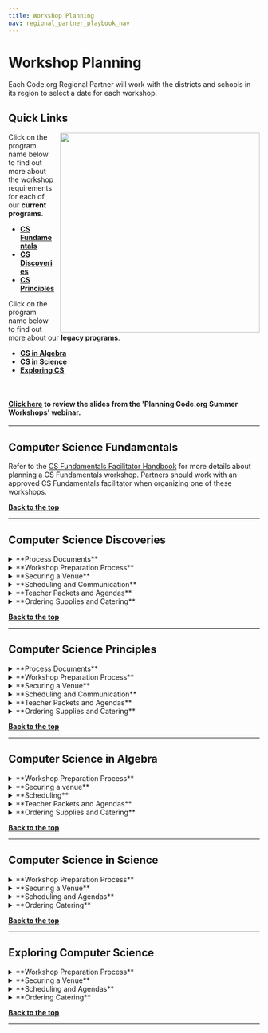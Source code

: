 ```yaml
---
title: Workshop Planning
nav: regional_partner_playbook_nav
---
```


<a id="top"></a>

# Workshop Planning

Each Code.org Regional Partner will work with the districts and schools in its region to select a date for each workshop. 

## Quick Links 

<img style="float: right; margin-left: 10px; width: 400px" src="/images/pd-2014-15.png"/>

Click on the program name below to find out more about the workshop requirements for each of our **current programs**. <br/>


- **[CS Fundamentals](#csf)**<br/>
- **[CS Discoveries](#csd)**<br/>
- **[CS Principles](#csp)**<br/>

Click on the program name below to find out more about our **legacy programs**. <br/>

- **[CS in Algebra](#algebra)**<br/>
- **[CS in Science](#science)**<br/>
- **[Exploring CS](#ecs)**<br/>
<br/>


#### [Click here](https://docs.google.com/presentation/d/1zFiNhlHqk6Gldzpbyc_MbgA0ovTswa4cns0AfT8jdAc/edit#slide=id.gdebb9aea3_0_101) to review the slides from the 'Planning Code.org Summer Workshops' webinar. 

________________
<a id="csf"></a>

## **Computer Science Fundamentals**

Refer to the [CS Fundamentals Facilitator Handbook](https://docs.google.com/document/d/1lHBthPKdKx3G-khyWYhVYQlfdi9Sa1L9EcOxEa-Xt14/edit) for more details about planning a CS Fundamentals workshop. Partners should work with an approved CS Fundamentals facilitator when organizing one of these workshops.

[**Back to the top**](#top)
<br/>
________________
<a id="csd"></a>

## **Computer Science Discoveries**
<details>
	<summary>**Process Documents**</summary>
	<p>
	
Coming soon!
	
</p>
</details>

<details>
	<summary>**Workshop Preparation Process**</summary>
	<p>
	
Coming soon!

</p>
</details>

<details>
  <summary>**Securing a Venue**</summary>
  <p> 
These guidelines explain the type of space your facilitators need to run a successful workshop and provide important tips to consider for logistics and teacher experience.  <br/>

| |Requirements and Suggestions| 
|:-----|:-----------|
|**Location**|**Ask yourself these questions when searching for the the ideal location for your workshop.**<br/> - Central location: Is the location central to the spread of teachers attending? <br/>- Catering: Are there several options to order from within 20 miles? Is there an internal or preferred caterer for the venue?<br/> - Parking: Does parking cost anything? Will teachers need parking passes? Is the lot close to an entrance? *Tip: teachers are more likely to show up to the workshop when parking is free.* <br/> - Access: Will there be someone from the venue there to open the building, help with getting supplies to your room(s), and be available to help with technology as needed during the workshop?| 
|**Rooms and <br/>Set Up**|Reservation time: <br/>8:00am to 4:30pm.<Br/> General itinerary:<br/> 8:00 am - 8:30 am - facilitators arrive and set up room<br/>8:30 am - 9:00 am - teachers arrive, register & eat breakfast</br> 9:00 am - 12:00 pm - workshop time<br/> 12:00 pm - 1:00 pm - break for lunch<br/>1:00 pm - 3:30 pm - workshop time<br/>3:30 pm - 4:30 pm - facilitators clean up for the night <br/><br/>Rooms Needed:<br/>- One room for entire group<br/>- Breakout room to set up catering and for eating. Hallway space also works. We want to avoid interrupting the session by setting up food in the room.<br/>- Wall space for hanging poster sized paper with Blue painter's tape<br/><br/>Seating<br/>- Pods of 4 people for the size of the group. We recommend 8 pods.|  
|**Technology <br/>Requirements**| - Projector and screen<br/> - Power outlets and extension cords<br/> - Wifi that can support access by all participants (4 MB/s minimum, 8 MB/s is ideal.)<br/> |
|**Logistical and Facilitator One Pager Information**|- Physical Address of Workshop<br/>- Address to ship supplies (If needed)<br/> - Map of the Campus and/or building to help teachers find the room. Driving instructions should be provded to teachers. This can be done via Google Maps or Bing Maps.<br/> - Wifi strength, name and password. All participants will need to be on the network at the same time with no lag.<br/> - Arrangments for Access: You should make arrangements with your venue contact to give you access to the building and help you locate supplies.| 
<br/>
</p>
</details>

<details>
  <summary>**Scheduling and Communication**</summary>
  <p> 

Coming soon!
</p>
</details>

<details>
  <summary>**Teacher Packets and Agendas**</summary>
  <p> 
  
Coming soon!
</p>
</details>

<details>
  <summary>**Ordering Supplies and Catering**</summary>
  <p> 
**Ordering Supplies**<br/>
Coming soon!


**Catering** <br/>
For multi-day events like summer workshops, provide a heartier breakfast to get teachers through the day, ideally breakfast sandwiches or a hot buffet, with juice and coffee service. In addition, the lunch option should vary from day to day.<br/>

Always accommodate vegetarian needs, roughly ⅓ of the order. In communications to teachers and workshop attendees ask that if they have special dietary restrictions that they plan accordingly. It’s very difficult to plan for every need, and is often more expensive.<br/><br/>
</p>
</details>

[**Back to the top**](#top)
<br/>

________________
<a id="csp"></a>

## **Computer Science Principles**
<details>
  <summary>**Process Documents**</summary>
  <p>

- [Local Summer Workshop Process Document](https://docs.google.com/document/d/12rsY1FMkiVN90-83yvEsikawtsiQzy5wc1xQER1QoyM/edit) - Everything you need to know to plan and run a local summer workshop.
- [Survey Report Process](https://docs.google.com/document/d/1nC9wEPnTkYO6tzZM6QIHnVzSSNySEVykIFlADdS_xEM/edit) - How to navigate to and view the surveys sent at the end of a workshop.

</p>
</details>

<details>
  <summary>**Workshop Preparation Process**</summary>
  <p> 

1. Setup your CS Principles Workshop in the [Code.org Organizer Dashboard](/educate/professional-learning-partner/playbook/workshop-dashboard). **This should be done as soon as you know the workshop dates - please let us know if you are having any difficulties.*<br/>
2. Make sure ALL facilitators are added to the workshop *If you forget to add them, they will not get paid!*<br/>
*(Skip to step 4 if this is not a summer workshop)*
3. Send teachers their [accept email and information on how to setup a Code Studio account and access the Phase 1 online module](https://docs.google.com/document/d/1yC9BI2atOzosuFouuG70hRr6AmGfgT4EmjHByYSoamM/edit?usp=sharing).<br/>
4. If you haven’t already, reach out to your facilitators and introduce yourself and tell them a bit about your organization.<br/>
5. Send all teachers an [email](https://docs.google.com/document/d/1jXQ275B8tVhYieI2yFCIUqIiJ-dnK4ZPuO7YC2SMkhg/edit?usp=sharing) for their program asking them to register for your workshop using the dashboard registration link.<br/> 
6. Four weeks prior - order catering
7. Three to Four weeks prior (no later than 21 days) - [order your supplies](/educate/professional-learning-partner/playbook/ordering-supplies) from Mimeo.
8. One and a half weeks prior - create a [facilitator 1-pager](/educate/professional-learning-partner/playbook/facilitator-support) and email it to your facilitators
9. Two days prior - make sure all your supplies have arrived. 
10. Day of the workshop 
	 - Login to the workshop organizer dashboard to [“Start Workshop”](https://docs.google.com/document/d/1FEkjohxBfOkoSjPC0C3EvXztEf-kcocN8uk16WI2tlo/edit#bookmark=id.wmocqedffowl) and have teachers join it.
	- Decide if you or your facilitators take attendance. 
	- Make sure all teachers are registered with a Teacher Account! If they have a Student Account, [follow these steps](https://docs.google.com/document/d/1FEkjohxBfOkoSjPC0C3EvXztEf-kcocN8uk16WI2tlo/edit#bookmark=id.chfy8viz3je8) to help them switch it.<br/>
</p>
</details>

<details>
  <summary>**Securing a Venue**</summary>
  <p> 
These guidelines explain the type of space your facilitators need to run a successful workshop and provide important tips to consider for logistics and teacher experience.  <br/>

| |Requirements and Suggestions| 
|:-----|:-----------|
|**Location**|**Ask yourself these questions when searching for the the ideal location for your workshop.**<br/> - Central location: Is the location central to the spread of teachers attending? <br/>- Catering: Are there several options to order from within 20 miles? Is there an internal or preferred caterer for the venue?<br/> - Parking: Does parking cost anything? Will teachers need parking passes? Is the lot close to an entrance? *Tip: teachers are more likely to show up to the workshop when parking is free.* <br/> - Access: Will there be someone from the venue there to open the building, help with getting supplies to your room(s), and be available to help with technology as needed during the workshop?| 
|**Rooms and <br/>Set Up**|Reservation time: <br/>8:00am to 4:30pm.<Br/> General itinerary:<br/> 8:00 am - 8:30 am - facilitators arrive and set up room<br/>8:30 am - 9:00 am - teachers arrive, register & eat breakfast</br> 9:00 am - 12:00 pm - workshop time<br/> 12:00 pm - 1:00 pm - break for lunch<br/>1:00 pm - 3:30 pm - workshop time<br/>3:30 pm - 4:30 pm - facilitators clean up for the night <br/><br/>Rooms Needed:<br/>- One room for entire group<br/>- Breakout room to set up catering and for eating. Hallway space also works. We want to avoid interrupting the session by setting up food in the room.<br/>- Wall space for hanging poster sized paper with Blue painter's tape<br/><br/>Seating<br/>- Pods of 4 people for the size of the group. We recommend 8 pods.|  
|**Technology <br/>Requirements**| - Projector and screen<br/> - Power outlets and extension cords<br/> - Wifi that can support access by all participants (4 MB/s minimum, 8 MB/s is ideal.)<br/> |
|**Logistical and Facilitator One Pager Information**|- Physical Address of Workshop<br/>- Address to ship supplies (If needed)<br/> - Map of the Campus and/or building to help teachers find the room. Driving instructions should be provded to teachers. This can be done via Google Maps or Bing Maps.<br/> - Wifi strength, name and password. All participants will need to be on the network at the same time with no lag.<br/> - Arrangments for Access: You should make arrangements with your venue contact to give you access to the building and help you locate supplies.| 
<br/>
</p>
</details>

<details>
  <summary>**Scheduling and Communication**</summary>
  <p> 
**When Follow-up Workshops Should be Held**<br/>

- Workshop 1 = end of unit 1, first half of unit 2
	- ~4 weeks into school 
	- Teachers should be implementing curriculum before attending this workshop.
	- Airing on slightly later side is better than airing on slightly earlier side
- Workshop 2 = second half of unit 2, unit 3 
	- 9-12 weeks into school
	- Should occur before teachers begin teaching unit 3
- Workshop 3 = unit 4, first half of unit 5 
	- Start of second semester is recommended, but December may be appropriate if schools in your region went back at the beginning of August)
- Workshop 4 = second half of unit 5, unit 6 
	- Ideally in mid February. 
	- Early March  at the latest
	- Ideally this should occur 1 month prior to teachers beginning to teach Unit 6<br/>

Take a look at the <a href="https://code.org/curriculum/docs/csp/units_horizSnap.png" target=_blank>CSP pacing guide</a> for more information.<br/>

**Automated Emails**<br/>
Teachers attending your workshop will receive [this](https://docs.google.com/document/d/1KQ3OOb87mF1NZ3sSs_5VmQLQjDEBwxvRTG-3hCR2uG0/edit?usp=sharing) email 2 weeks prior to the training. 
</p>
</details>

<details>
  <summary>**Teacher Packets and Agendas**</summary>
  <p> 
**Workshop Resources**

- <a href="/files/csp-p2-agenda.pdf" target=_blank>Phase 2: Summer Workshop Agenda</a>
-  Phase 3: Academic Year Development<br/>
	- Session A
		- <a href="https://code.org/files/CSPFirstQuarterWorkshop-teachers.pdf" target=_blank>Agenda</a>
		- <a href="https://docs.google.com/document/d/13CPBruuyfu9xA7mhMBNEVvS0_TbfAF4PK-tlPmiKaqg/edit?usp=sharing" target=_blank>Teacher Packet</a>
		- <a href="https://docs.google.com/document/d/1oE3khvNrgIuUl4gmqEzG1qbocHbmI3RLo0l69Irc3wc/edit?usp=sharing" target=_blank>Facilitator Prep</a>
		- <a href="https://docs.google.com/presentation/d/1YC0M0hASMuIs4ZXJoYJ15tv78PMG5hMoRkKgdpl-rPY/edit?usp=sharing" target=_blank>Template Slide Deck</a>
	- Session B
		- <a href=""target=_blank>Agenda</a>
		- <a href="https://docs.google.com/document/d/109MZiM8CVW3hbdeCtMdjMlzEF2PhkJF3n2tvOxKRm1E/edit?usp=sharing" target=_blank>Teacher Packet</a>
		- <a href="https://docs.google.com/document/d/1n0CvzrNYUV6WH0GC3l9QBV7M-5Mt0hxy-_xCmhzOq2A/edit?usp=sharing" target=_blank>Facilitator Pref</a>
		- <a href="https://docs.google.com/presentation/d/1XRlmGCL33jj2Yiomr-6h_Sf819C3k-1hsKshVvtz350/edit?usp=sharing" target=_blank>Template Slide Deck</a>

	- Session C<br/>
		- <a href="https://docs.google.com/document/d/1Aii-9EIUhhx0LiLjp67FNqATw3xYKFSQ9t69kFZthC4/edit?usp=sharing" target=_blank>Teacher Packet</a>
		- <a href="https://docs.google.com/document/d/1EaUpJx_45Pgn9ot267KXE3NHdmkoulHDvNF5qKrUJdw/edit?usp=sharing"target=_blank>Facilitator Prep</a>
		- <a href="https://docs.google.com/presentation/d/14Gi-sJoMuXj3ldKP3kZ9wVPfhEShboN2Q-cUyFiL9e0/edit?usp=sharing" target=_blank>Template Slide Deck</a>
	- Session D<br/>
		- <a href="https://docs.google.com/document/d/1pTGlgbcL0MYGpdt1gkLZCnF5yW9p-ZNmQExLF-TSaqA/edit?usp=sharing" target=_blank>Teacher Packet</a>
		- <a href="https://docs.google.com/document/d/12eovKZ0cKnmI4dSwQzVn2Mo9OiPTtZweJ2yMV9R4Ui8/edit?usp=sharing" target=_blank>Facilitator Prep</a>
		- <a href="https://docs.google.com/presentation/d/1pkLbIoaeW_LB6VELNzCh1VNX7uPBsqoZ7ZuX2tOCCfI/edit?usp=sharing" target=_blank>Template Slide Deck</a>
</p>
</details>

<details>
  <summary>**Ordering Supplies and Catering**</summary>
  <p> 
**Ordering Supplies**<br/>
Code.org will send each partner a full year's worth of supplies for the continuing workshops prior to your first continuing workshop.


**Catering** <br/>
For multi-day events like summer workshops, provide a heartier breakfast to get teachers through the day, ideally breakfast sandwiches or a hot buffet, with juice and coffee service. In addition, the lunch option should vary from day to day.<br/>

Always accommodate vegetarian needs, roughly ⅓ of the order. In communications to teachers and workshop attendees ask that if they have special dietary restrictions that they plan accordingly. It’s very difficult to plan for every need, and is often more expensive.<br/><br/>
</p>
</details>

[**Back to the top**](#top)
<br/>

<a id="algebra"></a>
________________
## **Computer Science in Algebra**
<details>
  <summary>**Workshop Preparation Process**</summary>
  <p>
  
1. Setup your CS in Algebra workshop in the [Code.org Organizer Dashboard](/educate/professional-learning-partner/playbook/workshop-dashboard). **This should be done as soon as you know the workshop dates - please let us know if you are having any difficulties.*<br/>
2. Make sure ALL facilitators (veteran + facilitators in training) are added to the workshop **If you forget to add them, they will not get paid!*<br/>
*(Skip to step 4 if this is not a summer workshop)*
3. Send teachers their [accept email and information on how to setup a Code Studio account and access the Phase 1 online module](https://docs.google.com/document/d/1yC9BI2atOzosuFouuG70hRr6AmGfgT4EmjHByYSoamM/edit?usp=sharing).<br/>
4. If you haven’t already, reach out to your facilitators and introduce yourself and tell them a bit about your organization.<br/>
5. Send all teachers an [email](https://docs.google.com/document/d/1jXQ275B8tVhYieI2yFCIUqIiJ-dnK4ZPuO7YC2SMkhg/edit?usp=sharing) asking them to register for your workshop using the dashboard registration link.<br/> 
6. Four weeks prior - order catering
7. Three to Four weeks prior (no later than 21 days) - [order your supplies](/educate/professional-learning-partner/playbook/ordering-supplies) from Mimeo. (Summer Workshops Only)
8. One and a half weeks prior - create a [facilitator 1-pager](/educate/professional-learning-partner/playbook/facilitator-support) and email it to your facilitators
9. Two days prior - make sure all your supplies have arrived
10. Day of the workshop 
	 - Login to the workshop organizer dashboard to [“Start Workshop”](https://docs.google.com/document/d/1FEkjohxBfOkoSjPC0C3EvXztEf-kcocN8uk16WI2tlo/edit#bookmark=id.wmocqedffowl) and have teachers join it.
	- Decide if you or your facilitators take attendance. 
	- Make sure all teachers are registered with a Teacher Account! If they have a Student Account, [follow these steps](https://docs.google.com/document/d/1FEkjohxBfOkoSjPC0C3EvXztEf-kcocN8uk16WI2tlo/edit#bookmark=id.chfy8viz3je8) to help them switch it.
	- If, Summer, send an email with your Phase 3 workshop registration links ([see this template](https://docs.google.com/document/d/1jXQ275B8tVhYieI2yFCIUqIiJ-dnK4ZPuO7YC2SMkhg/edit#heading=h.udcag7rgm3fg))
</p>
</details>

<details>
<summary>**Securing a venue**</summary>
  <p>
These guidelines explain the type of space your facilitators need to run a successful workshop and provide important tips to consider for logistics and teacher experience.  <br/>

| |Requirements and Suggestions| 
|:-----|:-----------|
|**Location**|**Ask yourself these questions when searching for the the ideal location for your workshop.**<br/> - Central location: Is the location central to the spread of teachers attending? <br/>- Catering: Are there several options to order from within 20 miles? Is there an internal or preferred caterer for the venue?<br/> - Parking: Does parking cost anything? Will teachers need parking passes? Is the lot close to an entrance? *Tip: teachers are more likely to show up to the workshop when parking is free.* <br/> - Access: Will there be someone from the venue there to open the building, help with getting supplies to your room(s), and be available to help with technology as needed during the workshop?| 
|**Rooms and <br/>Set Up**| Reservation time: <br/>Rooms need to be reserved from 7:30am to 4:30pm.<Br/><br/> General itinerary:<br/> 7:30 am - 8:00 am - facilitators arrive and set up room<br/>8:00 am - 8:30 am - teachers arrive, register & eat breakfast</br> 8:30 am - 12:00 pm - workshop time<br/> 12:00 pm - 1:00 pm - break for lunch<br/>1:00 pm - 4:00 pm - workshop time<br/>4:00 pm - 4:30 pm - facilitators clean up for the night<br/><br/>Rooms Needed:<br/>- One room for entire group<br/>- Breakout room to set up catering and for eating. Hallway space also works. We recommend doing this to avoid interrupting the session by setting up food in the room.<br/>- Wall space for hanging poster sized paper with blue painter's tape<br/>- Space to store supplies overnight: We recommend asking your venue if supplies and posters can be left in the room and locked up overnight to avoid having to pack everything up each day.<br/><br/>Table set up and Seating:<br/>- Classroom style seating with tables that can seat pairs.| 
|**Technology <br/>Requirements**| - Projector and screen<br/> - Power outlets and extension cords<br/> - Wifi that can support access by all participants (4 MB/s minimum, 8 MB/s is ideal.)<br/> |
|**Logistical and Facilitator One Pager Information**|- Physical Address of Workshop<br/>- Address to ship supplies (If needed)<br/> - Map of the Campus and/or building to help teachers find the room. Driving instructions should be provded to teachers. This can be done via Google Maps or Bing Maps.<br/> - Wifi strength, name and password. All participants will need to be on the network at the same time with no lag.<br/> - Arrangments for Access: You should make arrangements with your venue contact to give you access to the building and help you locate supplies.| 
</p>
</details>

<details>
  <summary>**Scheduling**</summary>
  <p>
Phase 3 is best held in early October prior to when order of operations and early math take place in the classroom, which are the concepts that CS in Algebra Course A integrate into.
</p>
</details>

<details>
  <summary>**Teacher Packets and Agendas**</summary>
  <p> 

- [Teacher Workbook](https://code.org/curriculum/docs/algebra/CSinACourseA.pdf) - Packet to print for each teacher attending the summer workshop.
- [Facilitator Agendas](https://docs.google.com/spreadsheets/d/13w__s1bC2bjum6_L8vxhlQ5Cd_Ai11Qp2YNzV3CVAvE/edit#gid=850221216) - Agendas to guide the facilitators.
- [Facilitator Slide Deck for Summer Workshop](https://docs.google.com/presentation/d/1Pmry84StvBFTQiN6ydgFQCA7wDd61NUvy2NBWT3wFAY/edit#) - Slide deck facilitators should use for the summer workshop.
</p>
</details>

<details>
  <summary>**Ordering Supplies and Catering**</summary>
  <p>	
**Supplies**

- 1 Workbook per teacher

**Catering**
For multi-day events like summer workshops, provide a heartier breakfast to get teachers through the day, ideally breakfast sandwiches or a hot buffet, with juice and coffee service. In addition, the lunch option should vary from day to day.<br/>

Always accommodate vegetarian needs, roughly ⅓ of the order. In communications to teachers and workshop attendees ask that if they have special dietary restrictions that they plan accordingly. It’s very difficult to plan for every need, and is often more expensive.<br/><br/>
</p>
</details>

[**Back to the top**](#top)
<br/>

________________
<a id="science"></a>

## **Computer Science in Science**
<details>
<summary>**Workshop Preparation Process**</summary>
  <p>

1. Setup your CS in Science workshop in the [Code.org Organizer Dashboard](/educate/professional-learning-partner/playbook/workshop-dashboard). **This should be done as soon as you know the workshop dates - please let us know if you are having any difficulties.*<br/>
2. Make sure ALL facilitators (veteran + facilitators in training) are added to the workshop **If you forget to add them, they will not get paid!*<br/>
*(Skip to step 4 if this is not a summer workshop)*
3. Send teachers their [accept email and information on how to setup a Code Studio account and access the Phase 1 online module](https://docs.google.com/document/d/1yC9BI2atOzosuFouuG70hRr6AmGfgT4EmjHByYSoamM/edit?usp=sharing).<br/>
4. If you haven’t already, reach out to your facilitators and introduce yourself and tell them a bit about your organization.<br/>
5. Send all teachers an [email](https://docs.google.com/document/d/1jXQ275B8tVhYieI2yFCIUqIiJ-dnK4ZPuO7YC2SMkhg/edit?usp=sharing) for their program asking them to register for your workshop using the dashboard registration link.<br/> 
6. Four weeks prior - order catering
7. Three to Four weeks prior (no later than 21 days) - [order your supplies](/educate/professional-learning-partner/playbook/ordering-supplies) from Mimeo. (Summer Workshop Only)
8. One and a half weeks prior - create a [facilitator 1-pager](/educate/professional-learning-partner/playbook/facilitator-support) and email it to your facilitators
9. Two days prior - make sure all your supplies have arrived10. Day of the workshop 
	 - Login to the workshop organizer dashboard to [“Start Workshop”](https://docs.google.com/document/d/1FEkjohxBfOkoSjPC0C3EvXztEf-kcocN8uk16WI2tlo/edit#bookmark=id.wmocqedffowl) and have teachers join it.
	- Decide if you or your facilitators take attendance. 
	- Make sure all teachers are registered with a Teacher Account! If they have a Student Account, [follow these steps](https://docs.google.com/document/d/1FEkjohxBfOkoSjPC0C3EvXztEf-kcocN8uk16WI2tlo/edit#bookmark=id.chfy8viz3je8) to help them switch it.
	- If Summer, send an email with your Phase 3 workshop registration links ([see this template](https://docs.google.com/document/d/1jXQ275B8tVhYieI2yFCIUqIiJ-dnK4ZPuO7YC2SMkhg/edit#heading=h.udcag7rgm3fg))
</p>
</details>

<details>
<summary>**Securing a Venue**</summary>
  <p>
These guidelines explain the type of space your facilitators need to run a successful workshop and provide important tips to consider for logistics and teacher experience.<br/>

| |Requirements and Suggestions| 
|:-----|:-----------|
|**Location**|**Ask yourself these questions when searching for the the ideal location for your workshop.**<br/> - Central location: Is the location central to the spread of teachers attending? <br/>- Catering: Are there several options to order from within 20 miles? Is there an internal or preferred caterer for the venue?<br/> - Parking: Does parking cost anything? Will teachers need parking passes? Is the lot close to an entrance? *Tip: teachers are more likely to show up to the workshop when parking is free.* <br/> - Access: Will there be someone from the venue there to open the building, help with getting supplies to your room(s), and be available to help with technology as needed during the workshop?| 
|**Rooms and <br/>Set Up**| Reservation time: <br/>Rooms need to be reserved from 7:30am to 4:30pm.<Br/><br/> General itinerary:<br/> 7:30 am - 8:00 am - facilitators arrive and set up room<br/>8:00 am - 8:30 am - teachers arrive, register & eat breakfast</br> 8:30 am - 12:00 pm - workshop time<br/> 12:00 pm - 1:00 pm - break for lunch<br/>1:00 pm - 4:00 pm - workshop time<br/>4:00 pm - 4:30 pm - facilitators clean up for the night <br/><br/>Rooms Needed:<br/>- One room for entire group<br/>- Breakout room to set up catering and for eating. Hallway space also works. We recommend doing this to avoid interrupting the session by setting up food in the room.<br/>- Wall space for hanging poster sized paper with blue painter's tape<br/>- Space to store supplies overnight: We recommend asking your venue if supplies and posters can be left in the room and locked up overnight to avoid having to pack everything up each day.<br/><br/>Table set up and Seating:<br/>- Classroom style seating with tables that can seat pairs.| 
|**Technology <br/>Requirements**| - Projector and screen<br/> - Power outlets and extension cords<br/> - Wifi that can support access by all participants (4 MB/s minimum, 8 MB/s is ideal.)<br/> |
|**Logistical and Facilitator One Pager Information**|- Physical Address of Workshop<br/>- Address to ship supplies (If needed)<br/> - Map of the Campus and/or building to help teachers find the room. Driving instructions should be provded to teachers. This can be done via Google Maps or Bing Maps.<br/> - Wifi strength, name and password. All participants will need to be on the network at the same time with no lag.<br/> - Arrangments for Access: You should make arrangements with your venue contact to give you access to the building and help you locate supplies.| 
</p>
</details>

<details>
<summary>
**Scheduling and Agendas**</summary>
  <p>
**When Workshops Should be Held**<br/>

- Session A should be held 1-2 months after school starts.
- Session B should be held second semester in the February/March timeframe.
 
**Example Workshop Agendas**<br/> 

- Phase 2: Summer Study- More details coming soon!<br/>
- Phase 3: Academic Year Development<br/>
	- [Session A](/files/science-p3a-agenda.pdf)<br/>
	- [Session B](/files/science-p3b-agenda.pdf)<br/>

</p>
</details>

<details>
<summary>
**Ordering Catering**</summary>
  <p>

For multi-day events like summer workshops, provide a heartier breakfast to get teachers through the day, ideally breakfast sandwiches or a hot buffet, with juice and coffee service. In addition, the lunch option should vary from day to day.<br/>

Always accommodate vegetarian needs, roughly ⅓ of the order. In communications to teachers and workshop attendees ask that if they have special dietary restrictions that they plan accordingly. It’s very difficult to plan for every need, and is often more expensive.<br/><br/>
</p>
</details>

[**Back to the top**](#top)
<br/>

________________
<a id="ecs"></a>

## **Exploring Computer Science**
<details>
  <summary>**Workshop Preparation Process**</summary>
  <p>

1. Setup your ECS workshops in the [Code.org Organizer Dashboard](/educate/professional-learning-partner/playbook/workshop-dashboard). **This should be done as soon as you know the workshop dates - please let us know if you are having any difficulties.*<br/>
2. Make sure ALL facilitators (veteran + facilitators in training) are added to the workshop. **If you forget to add them, they will not get paid!*<br/>
3. If you haven’t already, reach out to your facilitators and introduce yourself and tell them a bit about your organization. <br/>
4. *For Summer Workshops*: if you are CodeVA, DePaul, Nextech or Utah send all teachers [an email](https://docs.google.com/document/d/1jXQ275B8tVhYieI2yFCIUqIiJ-dnK4ZPuO7YC2SMkhg/edit#heading=h.qz8c6xpaktl) asking them to register for your workshop using the dashboard registration link. Code.org will send this email on behalf of everyone else.<br/>
	*For Academic Year Workshops*: all organizations should send [an email](https://docs.google.com/document/d/1jXQ275B8tVhYieI2yFCIUqIiJ-dnK4ZPuO7YC2SMkhg/edit#heading=h.qz8c6xpaktl) asking teachers to register for your workshop using the dashboard registration link.
6. Four weeks prior - order catering<br/>
7. Three to four weeks prior (no later than 14 days) - [order your supplies from Mimeo](/educate/professional-learning-partner/playbook/ordering-supplies).<br/>
8. One and a half weeks prior - [create a facilitator 1-pager](/educate/professional-learning-partner/playbook/facilitator-support) and email it to your facilitators<br/>
9. Two days prior - make sure all your supplies have arrived<br/>
10. Day of the workshop - decide if you or your facilitators take attendance, if summer, send [an email](https://docs.google.com/document/d/1jXQ275B8tVhYieI2yFCIUqIiJ-dnK4ZPuO7YC2SMkhg/edit#heading=h.qz8c6xpaktl) with your Phase 3 workshop registration links (see this template)<br/>
</p>
</details>

<details>
  <summary>**Securing a Venue**</summary>
  <p>
These guidelines explain the type of space your facilitators need to run a successful workshop and provide important tips to consider for logistics and teacher experience.  <br/>

| |Requirements and Suggestions| 
|:-----|:-----------|
|**Location**|**Ask yourself these questions when searching for the the ideal location for your workshop.**<br/> - Central location: Is the location central to the spread of teachers attending? <br/>- Catering: Are there several options to order from within 20 miles? Is there an internal or preferred caterer for the venue?<br/> - Parking: Does parking cost anything? Will teachers need parking passes? Is the lot close to an entrance? *Tip: teachers are more likely to show up to the workshop when parking is free.* <br/> - Access: Will there be someone from the venue there to open the building, help with getting supplies to your room(s), and be available to help with technology as needed during the workshop?| 
|**Rooms and <br/>Set Up**|Reservation time: <br/>Rooms need to be reserved from 7:30 am to 4:30 pm (M-Th) and 7:30 am to 2:30 pm (F).<Br/><br/> General itinerary:<br/> 7:30 am - 8:30 am - facilitators arrive and set up room<br/>8:30 am - 9:00 am - teachers arrive, register & eat breakfast</br> 9:00 am - 12:00 pm - workshop time<br/> 12:00 pm - 1:00 pm - break for lunch<br/>1:00 pm - 3:30 pm - workshop time<br/>3:30 pm - 4:30 pm - facilitators clean up for the night<br/>Note: ECS workshops end at 1:30 pm on Fridays.<br/><br/>Rooms Needed:<br/>- One room for entire group<br/>- Breakout room to set up catering and for eating. Hallway space also works. We want to avoid interrupting the session by setting up food in the room.<br/>- Wall space for hanging poster sized paper with Blue painter's tape<br/><br/>Seating<br/>- Pods of 4 people for the size of the group. We recommend 8 pods.|  
|**Technology <br/>Requirements**| - Projector and screen<br/> - Power outlets and extension cords<br/> - Wifi that can support access by all participants (4 MB/s minimum, 8 MB/s is ideal.)<br/> |
|**Logistical and Facilitator One Pager Information**|- Physical Address of Workshop<br/>- Address to ship supplies (If needed)<br/> - Map of the Campus and/or building to help teachers find the room. Driving instructions should be provded to teachers. This can be done via Google Maps or Bing Maps.<br/> - Wifi strength, name and password. All participants will need to be on the network at the same time with no lag.<br/> - Arrangments for Access: You should make arrangements with your venue contact to give you access to the building and help you locate supplies.<br/> 
</p>
</details>

<details>
  <summary>**Scheduling and Agendas**</summary>
  <p>
**When Workshops Should be Held**<br/>

* Workshop 1 = unit 3
	* 6-8 weeks into school
	* You need to balance the content (unit 3) with the ability to check in on how it’s going with building classroom culture.
* Workshop 2 = unit 4
	* Close to the end of first semester
* Workshop 3 = unit 5
	* First few weeks of second semester
* Workshop 4 = unit 6 
	* After spring break
	* This workshop is about robotics - make sure you poll teachers in advance to find out how many will be teaching this unit and if alternate options should be offered.<br/>

**Example PD agendas**<br/>

- [Phase 2: Summer Workshop](/files/ecs-p2-agenda.pdf)<br/>
- Phase 3: Academic Year Development<br/>
	- [Session A](/files/ecs-p3a-agenda.pdf)<br/>
	- [Session B](/files/ecs-p3b-agenda.pdf)<Br/>
	- [Session C](/files/ecs-p3c-agenda.pdf)<br/>
	- [Session D](/files/ecs-p3d-agenda.pdf)<br/>
 </p>
</details>

<details>
  <summary>**Ordering Catering**</summary>
  <p> 

For multi-day events like summer workshops, provide a heartier breakfast to get teachers through the day, ideally breakfast sandwiches or a hot buffet, with juice and coffee service. In addition, the lunch option should vary from day to day.<br/>

Always accommodate vegetarian needs, roughly ⅓ of the order. In communications to teachers and workshop attendees ask that if they have special dietary restrictions that they plan accordingly. It’s very difficult to plan for every need, and is often more expensive.<br/><br/>
</p>
</details>

[**Back to the top**](#top)
<br/>

________________




